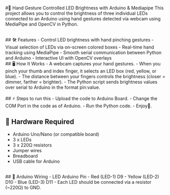 #🔦 Hand Gesture Controlled LED Brightness with Arduino & Mediapipe
This project allows you to control the brightness of three individual LEDs connected to an Arduino using hand gestures detected via webcam using MediaPipe and OpenCV in Python.

<br/>
## 🛠️ Features
- Control LED brightness with hand pinching gestures
- Visual selection of LEDs via on-screen colored boxes
- Real-time hand tracking using MediaPipe
- Smooth serial communication between Python and Arduino
- Interactive UI with OpenCV overlays

<br/>
## 🖥️ How It Works
- A webcam captures your hand gestures.
- When you pinch your thumb and index finger, it selects an LED box (red, yellow, or blue).
- The distance between your fingers controls the brightness (closer = dimmer, farther = brighter).
- The Python script sends brightness values over serial to Arduino in the format pin:value.

<br/>

<br/>
## ⚡ Steps to run this
- Upload the code to Arduino Board.
- Change the COM Port in the code as of Arduino.
- Run the Python code.
- Enjoy🎉.

<br/>

## 🧰 Hardware Required
- Arduino Uno/Nano (or compatible board)
- 3 x LEDs
- 3 x 220Ω resistors
- Jumper wires
- Breadboard
- USB cable for Arduino

<br/>
## 🔌 Arduino Wiring
- LED	Arduino Pin
- Red (LED-1)	D9
- Yellow (LED-2)	D10
- Blue (LED-3)	D11
- Each LED should be connected via a resistor (~220Ω) to GND.

<br/>
